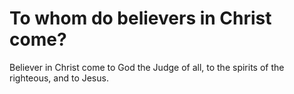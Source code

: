 # To whom do believers in Christ come?

Believer in Christ come to God the Judge of all, to the spirits of the righteous, and to Jesus.
